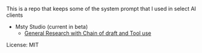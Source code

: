 This is a repo that keeps some of the system prompt that I used in select AI clients

- Msty Studio (current in beta)
    - [General Research with Chain of draft and Tool use](./msty_general_research.md)

License: MIT